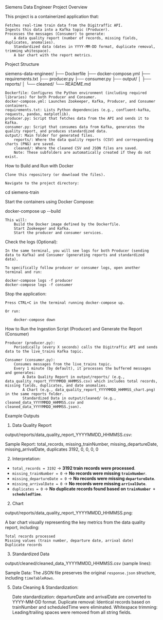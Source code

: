 Siemens Data Engineer Project
Overview

This project is a containerized application that:

    Fetches real-time train data from the Digitraffic API.
    Ingests this data into a Kafka topic (Producer).
    Processes the messages (Consumer) to generate:
        A data quality report (number of records, missing fields, duplicates, anomalies).
        Standardized data (dates in YYYY-MM-DD format, duplicate removal, trimming whitespace).
        A bar chart with the report metrics.

Project Structure

siemens-data-engineer/
├── Dockerfile
├── docker-compose.yml
├── requirements.txt
├── producer.py
├── consumer.py
├── output/
│   ├── reports/
│   └── cleaned/
└── README.md

    Dockerfile: Configures the Python environment (including required libraries) for both Producer and Consumer.
    docker-compose.yml: Launches Zookeeper, Kafka, Producer, and Consumer containers.
    requirements.txt: Lists Python dependencies (e.g., confluent-kafka, requests, pandas, matplotlib).
    producer.py: Script that fetches data from the API and sends it to Kafka.
    consumer.py: Script that consumes data from Kafka, generates the quality report, and produces standardized data.
    output/: Main folder for generated files.
        reports/: Where the data quality reports (CSV) and corresponding charts (PNG) are saved.
        cleaned/: Where the cleaned CSV and JSON files are saved.
        Note: These subfolders are automatically created if they do not exist.

How to Build and Run with Docker

    Clone this repository (or download the files).

    Navigate to the project directory:

cd siemens-train

Start the containers using Docker Compose:

docker-compose up --build

    This will:
        Build the Docker image defined by the Dockerfile.
        Start Zookeeper and Kafka.
        Start the producer and consumer services.

Check the logs (Optional):

    In the same terminal, you will see logs for both Producer (sending data to Kafka) and Consumer (generating reports and standardized data).

    To specifically follow producer or consumer logs, open another terminal and run:

    docker-compose logs -f producer
    docker-compose logs -f consumer

Stop the application:

    Press CTRL+C in the terminal running docker-compose up.

    Or run:

        docker-compose down

How to Run the Ingestion Script (Producer) and Generate the Report (Consumer)

    Producer (producer.py):
        Periodically (every X seconds) calls the Digitraffic API and sends data to the live_trains Kafka topic.

    Consumer (consumer.py):
        Consumes messages from the live_trains topic.
        Every 1 minute (by default), it processes the buffered messages and generates:
            A Data Quality Report in output/reports/ (e.g., data_quality_report_YYYYMMDD_HHMMSS.csv) which includes total records, missing fields, duplicates, and date anomalies.
            A Chart (e.g., data_quality_report_YYYYMMDD_HHMMSS_chart.png) in the same reports folder.
            Standardized Data in output/cleaned/ (e.g., cleaned_data_YYYYMMDD_HHMMSS.csv and cleaned_data_YYYYMMDD_HHMMSS.json).

Example Outputs
1. Data Quality Report

output/reports/data_quality_report_YYYYMMDD_HHMMSS.csv:

Sample Report:
total_records, missing_trainNumber, missing_departureDate, missing_arrivalDate, duplicates 
3192, 0, 0, 0, 0

2. Interpretation:

- `total_records = 3192` → **3192 train records were processed**.
- `missing_trainNumber = 0` → **No records were missing `trainNumber`**.
- `missing_departureDate = 0` → **No records were missing `departureDate`**.
- `missing_arrivalDate = 0` → **No records were missing `arrivalDate`**.
- `duplicates = 0` → **No duplicate records found based on `trainNumber + scheduledTime`**.

2. Chart

output/reports/data_quality_report_YYYYMMDD_HHMMSS.png:

A bar chart visually representing the key metrics from the data quality report, including:

    Total records processed
    Missing values (train number, departure date, arrival date)
    Duplicate records

3. Standardized Data

output/cleaned/cleaned_data_YYYYMMDD_HHMMSS.csv (sample lines):

Sample Data:
The JSON file preserves the original `response.json` structure, including `timeTableRows`.

5. Data Cleaning & Standardization:

    Date standardization: departureDate and arrivalDate are converted to YYYY-MM-DD format.
    Duplicate removal: Identical records based on trainNumber and scheduledTime were eliminated.
    Whitespace trimming: Leading/trailing spaces were removed from all string fields.

